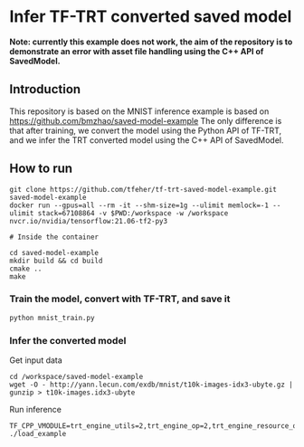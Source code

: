 # Infer TF-TRT converted saved model

**Note: currently this example does not work, the aim of the repository is to demonstrate an error with asset file handling using the C++ API of SavedModel.**

## Introduction

This repository is based on the MNIST inference example is based on https://github.com/bmzhao/saved-model-example
The only difference is that after training, we convert the model using the Python API of TF-TRT, and we infer the TRT converted model using the C++ API of SavedModel.

## How to run
```
git clone https://github.com/tfeher/tf-trt-saved-model-example.git saved-model-example
docker run --gpus=all --rm -it --shm-size=1g --ulimit memlock=-1 --ulimit stack=67108864 -v $PWD:/workspace -w /workspace nvcr.io/nvidia/tensorflow:21.06-tf2-py3

# Inside the container

cd saved-model-example
mkdir build && cd build
cmake ..
make
```

### Train the model, convert with TF-TRT, and save it
```
python mnist_train.py
```

### Infer the converted model
Get input data
```
cd /workspace/saved-model-example
wget -O - http://yann.lecun.com/exdb/mnist/t10k-images-idx3-ubyte.gz | gunzip > t10k-images.idx3-ubyte

```
Run inference
```
TF_CPP_VMODULE=trt_engine_utils=2,trt_engine_op=2,trt_engine_resource_ops=2 ./load_example
```
